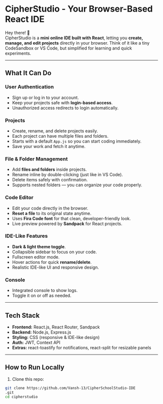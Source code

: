 # CipherStudio - Your Browser-Based React IDE

Hey there! 👋  
CipherStudio is a **mini online IDE built with React**, letting you **create, manage, and edit projects** directly in your browser. Think of it like a tiny CodeSandbox or VS Code, but simplified for learning and quick experiments.

---

## What It Can Do

### User Authentication
- Sign up or log in to your account.
- Keep your projects safe with **login-based access**.
- Unauthorized access redirects to login automatically.

### Projects
- Create, rename, and delete projects easily.
- Each project can have multiple files and folders.
- Starts with a default `App.js` so you can start coding immediately.
- Save your work and fetch it anytime.

### File & Folder Management
- Add **files and folders** inside projects.
- Rename inline by double-clicking (just like in VS Code).
- Delete items safely with confirmation.
- Supports nested folders — you can organize your code properly.

### Code Editor
- Edit your code directly in the browser.
- **Reset a file** to its original state anytime.
- Uses **Fira Code font** for that clean, developer-friendly look.
- Live preview powered by **Sandpack** for React projects.

### IDE-Like Features
- **Dark & light theme toggle**.
- Collapsible sidebar to focus on your code.
- Fullscreen editor mode.
- Hover actions for quick **rename/delete**.
- Realistic IDE-like UI and responsive design.

### Console
- Integrated console to show logs.
- Toggle it on or off as needed.

---

## Tech Stack

- **Frontend:** React.js, React Router, Sandpack  
- **Backend:** Node.js, Express.js  
- **Styling:** CSS (responsive & IDE-like design)  
- **Auth:** JWT, Context API  
- **Extras:** react-toastify for notifications, react-split for resizable panels  

---

## How to Run Locally

1. Clone this repo:

```bash
git clone https://github.com/Vansh-13/CipherSchoolStudio-IDE
.git
cd cipherstudio
